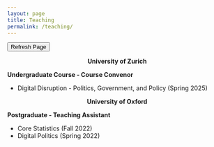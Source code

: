 ```yaml
---
layout: page
title: Teaching
permalink: /teaching/
---
```

<!-- Fresh copy request -->
<meta charset="UTF-8">
<meta name="viewport" content="width=device-width, initial-scale=1.0">
<meta http-equiv="cache-control" content="no-cache, no-store, must-revalidate">
<meta http-equiv="pragma" content="no-cache">
<meta http-equiv="expires" content="0">


<!-- Button to trigger page reload -->
<button onclick="refreshPage()">Refresh Page</button>

<script>
// JavaScript function to refresh the page
function refreshPage() {
    // Reloads the current URL
    location.reload();
}
</script>

<center> <b> University of Zurich </b> </center> 

<b> Undergraduate Course - Course Convenor </b> <br>
- Digital Disruption - Politics, Government, and Policy (Spring 2025)

<center> <b> University of Oxford </b> </center> 

<b> Postgraduate - Teaching Assistant </b> <br>
- Core Statistics (Fall 2022)
- Digital Politics (Spring 2022)
